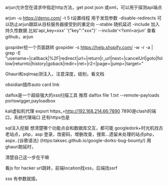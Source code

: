 arjun允许您在请求中指定http方法，get post json 或xml，可以用于探测api端点

arjun -u https://demo.com/ -t 5
t设置线程     用于发现参数
-disable-redirects 可以防止arjun跟踪从目标服务器接受到的重定向
--stable  随机延迟
-include 加入持久性数据  比如'api_key=xxx'
'{"key":"xxx"}'      --include'<?xml><root>$arjun$</root>'
查看github，arjun

gospider挖一个页面跳转
gospider -s https://help.shopify.com/ -w -r -a | grep -E "usename=|callback|%2F|redirect|url=|return|r_url|next=|cancelUrl|goto|follow|returnto|history|goback|redir=|ret=|r2=|page=|jump=|target="

Ghauri和sqlmap测注入，注意深度，级别，看文档

obsidian插件auto card link

dalfox是一个超级强大的xss扫描工具
推荐
dalfox file 1.txt --remote-payloads portswigger,payloadbox

kali虚拟机代理
export https_=http://192.168.214.66:7890
7890是clash的端口，系统代理端口
还有https也是

sql注入挖掘
想清楚哪个功能点会和数据库交互，都可能
googledork+时光机找古老站点，php，asp
登录，改密码，增删改查，搜索...遗留未处理的站点php，aspx..{谷歌语法}   (https:taksec.github.io/google-dorks-bug-bounty/)
用ghauri跑延时，

清楚自己这一步在干嘛

看js for hacker
url跳转，前端location找xss，后端找ssrf

xss
有参数就插，



